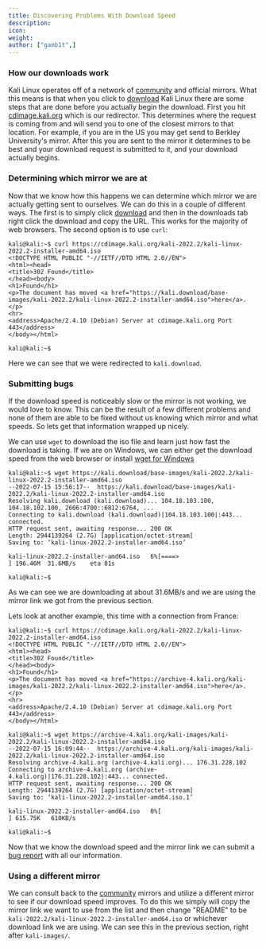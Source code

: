 ```yaml
---
title: Discovering Problems With Download Speed
description:
icon:
weight:
author: ["gamb1t",]
---
```


### How our downloads work

Kali Linux operates off of a network of [community](/docs/community/kali-linux-mirrors/) and official mirrors. What this means is that when you click to [download](/get-kali/) Kali Linux there are some steps that are done before you actually begin the download. First you hit [cdimage.kali.org](http://cdimage.kali.org/README.mirrorlist) which is our redirector. This determines where the request is coming from and will send you to one of the closest mirrors to that location. For example, if you are in the US you may get send to Berkley University's mirror. After this you are sent to the mirror it determines to be best and your download request is submitted to it, and your download actually begins.

### Determining which mirror we are at

Now that we know how this happens we can determine which mirror we are actually getting sent to ourselves. We can do this in a couple of different ways. The first is to simply click [download](/get-kali/) and then in the downloads tab right click the download and copy the URL. This works for the majority of web browsers. The second option is to use `curl`:

```console
kali@kali:~$ curl https://cdimage.kali.org/kali-2022.2/kali-linux-2022.2-installer-amd64.iso
<!DOCTYPE HTML PUBLIC "-//IETF//DTD HTML 2.0//EN">
<html><head>
<title>302 Found</title>
</head><body>
<h1>Found</h1>
<p>The document has moved <a href="https://kali.download/base-images/kali-2022.2/kali-linux-2022.2-installer-amd64.iso">here</a>.</p>
<hr>
<address>Apache/2.4.10 (Debian) Server at cdimage.kali.org Port 443</address>
</body></html>

kali@kali:~$
```

Here we can see that we were redirected to `kali.download`.

### Submitting bugs

If the download speed is noticeably slow or the mirror is not working, we would love to know. This can be the result of a few different problems and none of them are able to be fixed without us knowing which mirror and what speeds. So lets get that information wrapped up nicely.

We can use `wget` to download the iso file and learn just how fast the download is taking. If we are on Windows, we can either get the download speed from the web browser or install [wget for Windows](https://medium.com/nerd-for-tech/using-wget-command-in-windows-10-environment-d766b8f526e9)

```console
kali@kali:~$ wget https://kali.download/base-images/kali-2022.2/kali-linux-2022.2-installer-amd64.iso
--2022-07-15 15:56:17--  https://kali.download/base-images/kali-2022.2/kali-linux-2022.2-installer-amd64.iso
Resolving kali.download (kali.download)... 104.18.103.100, 104.18.102.100, 2606:4700::6812:6764, ...
Connecting to kali.download (kali.download)|104.18.103.100|:443... connected.
HTTP request sent, awaiting response... 200 OK
Length: 2944139264 (2.7G) [application/octet-stream]
Saving to: ‘kali-linux-2022.2-installer-amd64.iso’

kali-linux-2022.2-installer-amd64.iso   6%[====>                                                                     ] 196.46M  31.6MB/s    eta 81s

kali@kali:~$
```

As we can see we are downloading at about 31.6MB/s and we are using the mirror link we got from the previous section.

Lets look at another example, this time with a connection from France:

```console
kali@kali:~$ curl https://cdimage.kali.org/kali-2022.2/kali-linux-2022.2-installer-amd64.iso
<!DOCTYPE HTML PUBLIC "-//IETF//DTD HTML 2.0//EN">
<html><head>
<title>302 Found</title>
</head><body>
<h1>Found</h1>
<p>The document has moved <a href="https://archive-4.kali.org/kali-images/kali-2022.2/kali-linux-2022.2-installer-amd64.iso">here</a>.</p>
<hr>
<address>Apache/2.4.10 (Debian) Server at cdimage.kali.org Port 443</address>
</body></html>

kali@kali:~$ wget https://archive-4.kali.org/kali-images/kali-2022.2/kali-linux-2022.2-installer-amd64.iso
--2022-07-15 16:09:44--  https://archive-4.kali.org/kali-images/kali-2022.2/kali-linux-2022.2-installer-amd64.iso
Resolving archive-4.kali.org (archive-4.kali.org)... 176.31.228.102
Connecting to archive-4.kali.org (archive-4.kali.org)|176.31.228.102|:443... connected.
HTTP request sent, awaiting response... 200 OK
Length: 2944139264 (2.7G) [application/octet-stream]
Saving to: ‘kali-linux-2022.2-installer-amd64.iso.1’

kali-linux-2022.2-installer-amd64.iso   0%[                                                                          ] 615.75K   610KB/s

kali@kali:~$
```

Now that we know the download speed and the mirror link we can submit a [bug report](/docs/community/submitting-issues-kali-bug-tracker/) with all our information.

### Using a different mirror

We can consult back to the [community](/docs/community/kali-linux-mirrors/) mirrors and utilize a different mirror to see if our download speed improves. To do this we simply will copy the mirror link we want to use from the list and then change "README" to be `kali-2022.2/kali-linux-2022.2-installer-amd64.iso` or whichever download link we are using. We can see this in the previous section, right after `kali-images/`.
